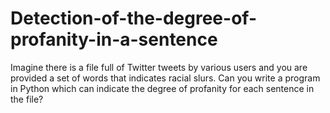 # Detection-of-the-degree-of-profanity-in-a-sentence

Imagine there is a file full of Twitter tweets by various users and you are provided a set of words that indicates racial slurs. Can you write a program in Python which can indicate the degree of profanity for each sentence in the file?
